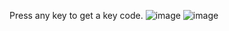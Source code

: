 Press any key to get a key code.
![image](https://github.com/user-attachments/assets/230a318d-cff9-46df-9349-4e007684637a)
![image](https://github.com/user-attachments/assets/14d0f65e-6a08-472d-ab95-34192ad7ce0b)
